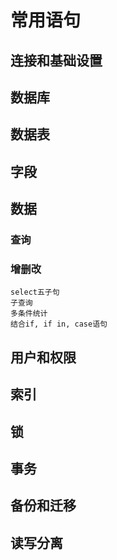 # 常用语句

## 连接和基础设置

## 数据库

## 数据表

## 字段

## 数据

### 查询

### 增删改

```
select五子句
子查询
多条件统计
结合if, if in, case语句
```

## 用户和权限

## 索引

## 锁

## 事务

## 备份和迁移

## 读写分离

